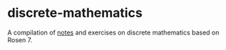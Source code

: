 # discrete-mathematics
A compilation of [notes](https://github.com/sina-al/discrete-mathematics/blob/master/Notes.pdf) and exercises on discrete mathematics based on Rosen 7.

